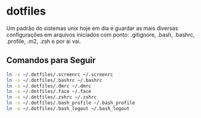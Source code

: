# dotfiles

Um padrão do sistemas unix hoje em dia é guardar as mais diversas configurações em arquivos iniciados com ponto: .gitignore, .bash, .bashrc, .profile, .m2, .zsh e por ai vai.

## Comandos para Seguir

```sh
ln -s ~/.dotfiles/.screenrc ~/.screenrc
ln -s ~/.dotfiles/.bashrc ~/.bashrc
ln -s ~/.dotfiles/.dmrc ~/.dmrc
ln -s ~/.dotfiles/.face ~/.face
ln -s ~/.dotfiles/.zshrc ~/.zshrc
ln -s ~/.dotfiles/.bash_profile ~/.bash_profile
ln -s ~/.dotfiles/.bash_logout ~/.bash_logout
```
